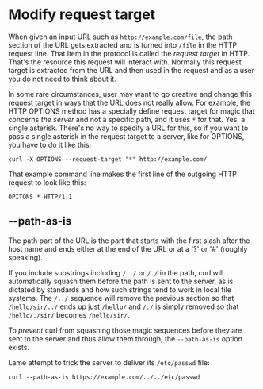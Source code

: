 # Modify request target

When given an input URL such as `http://example.com/file`, the path section of
the URL gets extracted and is turned into `/file` in the HTTP request line.
That item in the protocol is called the *request target* in HTTP. That's the
resource this request will interact with. Normally this request target is
extracted from the URL and then used in the request and as a user you do not
need to think about it.

In some rare circumstances, user may want to go creative and change this
request target in ways that the URL does not really allow. For example, the
HTTP OPTIONS method has a specially define request target for magic that
concerns *the server* and not a specific path, and it uses `*` for that. Yes,
a single asterisk. There's no way to specify a URL for this, so if you want to
pass a single asterisk in the request target to a server, like for OPTIONS,
you have to do it like this:

    curl -X OPTIONS --request-target "*" http://example.com/

That example command line makes the first line of the outgoing HTTP request to
look like this:

    OPITONS * HTTP/1.1

## --path-as-is

The path part of the URL is the part that starts with the first slash after
the host name and ends either at the end of the URL or at a '?' or '#'
(roughly speaking).

If you include substrings including `/../` or `/./` in the path, curl will
automatically squash them before the path is sent to the server, as is
dictated by standards and how such strings tend to work in local file
systems. The `/../` sequence will remove the previous section so that
`/hello/sir/../` ends up just `/hello/` and `/./` is simply removed so that
`/hello/./sir/` becomes `/hello/sir/`.

To *prevent* curl from squashing those magic sequences before they are sent to
the server and thus allow them through, the `--path-as-is` option exists.

Lame attempt to trick the server to deliver its `/etc/passwd` file:

    curl --path-as-is https://example.com/../../etc/passwd
